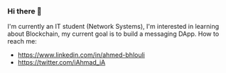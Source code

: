 ### Hi there 👋

<!--
**AhmadBahloli/AhmadBahloli** is a ✨ _special_ ✨ repository because its `README.md` (this file) appears on your GitHub profile.

Here are some ideas to get you started:

- 🔭 I’m currently working on ...
- 🌱 I’m currently learning ...
- 👯 I’m looking to collaborate on ...
- 🤔 I’m looking for help with ...
- 💬 Ask me about ...
- 📫 How to reach me: ...
- 😄 Pronouns: ...
- ⚡ Fun fact: ...
-->
I'm currently an IT student (Network Systems), I'm interested in learning about Blockchain, my current goal is to build a messaging DApp.
How to reach me: 
- https://www.linkedin.com/in/ahmed-bhlouli
- https://twitter.com/iAhmad_iA

